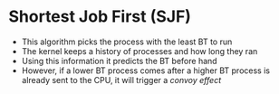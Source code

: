 # Shortest Job First (SJF)

- This algorithm picks the process with the least BT to run
- The kernel keeps a history of processes and how long they ran
- Using this information it predicts the BT before hand
- However, if a lower BT process comes after a higher BT process is already sent
to the CPU, it will trigger a *convoy effect*
